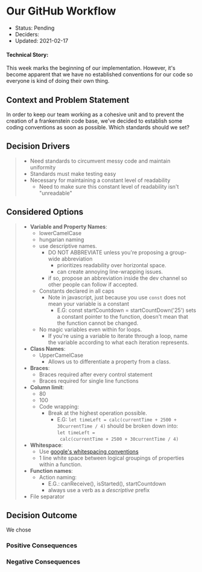 # Our GitHub Workflow

* Status: Pending
* Deciders: 
* Updated: 2021-02-17

#### Technical Story: 
This week marks the beginning of our implementation. However, it's become apparent that we have no established conventions for our code so everyone is kind of doing their own thing.

## Context and Problem Statement
In order to keep our team working as a cohesive unit and to prevent the creation of a frankenstein code base, we've decided to establish some coding conventions as soon as possible.
Which standards should we set?


## Decision Drivers

> - Need standards to circumvent messy code and maintain uniformity
> - Standards must make testing easy
> - Necessary for maintaining a constant level of readability
>   - Need to make sure this constant level of readability isn't "unreadable"

## Considered Options

> - **Variable and Property Names**:
>   - lowerCamelCase
>   - hungarian naming
>   - use descriptive names. 
>     - DO NOT ABBREVIATE unless you're proposing a group-wide abbreviation
>       - prioritizes readability over horizontal space.
>       - can create annoying line-wrapping issues.
>     - if so, propose an abbreviation inside the dev channel so other people can follow if accepted.
>   - Constants declared in all caps
>     - Note in javascript, just because you use `const` does not mean your variable is a constant
>       - E.G: const startCountdown = startCountDown('25') sets a constant pointer to the function, doesn't mean that the function cannot be changed.
>   - No magic variables even within for loops.
>     - If you're using a variable to iterate through a loop, name the variable according to what each iteration represents.
> - **Class Names**:
>   - UpperCamelCase
>     - Allows us to differentiate a property from a class.
> - **Braces**:
>   - Braces required after every control statement
>   - Braces required for single line functions
> - **Column limit**:
>   - 80
>   - 100
>   - Code wrapping:
>     - Break at the highest operation possible.
>       - E.G: `let timeLeft = calc(currentTime + 2500 + 30currentTime / 4)` should be broken down into:                    
>       `let timeLeft =`                                                                  
>       ` calc(currentTime + 2500 + 30currentTime / 4)`
> - **Whitespace**:
>   - Use [google's whitespacing conventions](https://google.github.io/styleguide/jsguide.html#formatting-whitespace)
>   - 1 line white space between logical groupings of properties within a function.
> - **Function names**:
>   - Action naming:
>     - E.G.: canReceive(), isStarted(), startCountdown
>     - always use a verb as a *descriptive* prefix
> - File separator

## Decision Outcome

We chose


### Positive Consequences <!-- optional -->

> 

### Negative Consequences <!-- optional -->

> 
